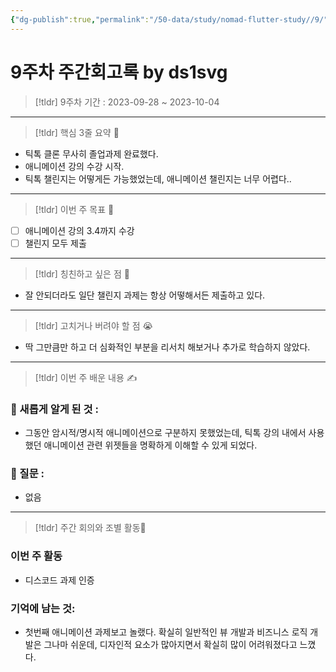 ```yaml
---
{"dg-publish":true,"permalink":"/50-data/study/nomad-flutter-study//9/"}
---
```


# 9주차 주간회고록 by ds1svg

> [!tldr] 9주차
> 기간 : 2023-09-28 ~ 2023-10-04

---

> [!tldr]  핵심 3줄 요약 💖
- 틱톡 클론 무사히 졸업과제 완료했다.
- 애니메이션 강의 수강 시작.
- 틱톡 챌린지는 어떻게든 가능했었는데, 애니메이션 챌린지는 너무 어렵다.. 

---

> [!tldr]  이번 주 목표 🎯
- [ ] 애니메이션 강의 3.4까지 수강
- [ ] 챌린지 모두 제출

---

> [!tldr] 칭친하고 싶은 점 👏
- 잘 안되더라도 일단 챌린지 과제는 항상 어떻해서든 제출하고 있다.

---

> [!tldr] 고치거나 버려야 할 점 😭
- 딱 그만큼만 하고 더 심화적인 부분을 리서치 해보거나 추가로 학습하지 않았다.

---

> [!tldr]  이번 주 배운 내용 ✍️

### 🤩 새롭게 알게 된 것 :
- 그동안 암시적/명시적 애니메이션으로 구분하지 못했었는데, 틱톡 강의 내에서 사용했던 애니메이션 관련 위젯들을 명확하게 이해할 수 있게 되었다.
### 🤔 질문 :
- 없음
---

> [!tldr] 주간 회의와 조별 활동💖

### 이번 주 활동
- 디스코드 과제 인증

### 기억에 남는 것:
- 첫번째 애니메이션 과제보고 놀랬다. 확실히 일반적인 뷰 개발과 비즈니스 로직 개발은 그나마 쉬운데, 디자인적 요소가 많아지면서 확실히 많이 어려워졌다고 느꼈다.
